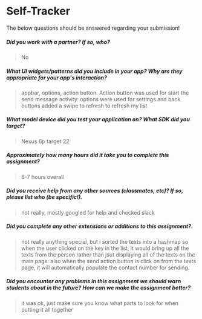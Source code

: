 # Self-Tracker

The below questions should be answered regarding your submission!

##### Did you work with a partner? If so, who? #####
> No

##### What UI widgets/patterns did you include in your app? Why are they appropriate for your app's interaction? #####
> appbar, options, action button. Action button was used for start the send message activity. options were used for settings and back buttons
> added a swipe to refresh to refresh my list

##### What model device did you test your application on? What SDK did you target? #####
> Nexus 6p target 22

##### Approximately how many hours did it take you to complete this assignment? #####
> 6-7 hours overall


##### Did you receive help from any other sources (classmates, etc)? If so, please list who (be specific!). #####
> not really, mostly googled for help and checked slack


##### Did you complete any other extensions or additions to this assignment?. #####
> not really anything special, but i sorted the texts into a hashmap so when the user clicked on the key in the list, it would bring up all the texts from the person rather than jsut displaying all of the texts on the main page. also when the send action button is click on from the texts page, it will automatically populate the contact number for sending.


##### Did you encounter any problems in this assignment we should warn students about in the future? How can we make the assignment better? #####
> it was ok, just make sure you know what parts to look for when putting it all together

